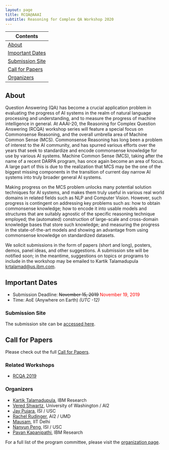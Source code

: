 ```yaml
---
layout: page
title: RCQA@AAAI
subtitle: Reasoning for Complex QA Workshop 2020
---
```


| Contents |
| --------|
| [About](#about) | 
| [Important Dates](#important-dates) |
| [Submission Site](#submission-site) |
| [Call for Papers](#cfp) |
| [Organizers](#organizers) |


## About<a name="about"></a>

Question Answering (QA) has become a crucial application problem in evaluating the progress of AI systems in the realm of natural language processing and understanding, and to measure the progress of machine intelligence in general. At AAAI-20, the Reasoning for Complex Question Answering (RCQA) workshop series will feature a special focus on Commonsense Reasoning, and the overall umbrella area of Machine Common Sense (MCS). Commonsense Reasoning has long been a problem of interest to the AI community, and has spurred various efforts over the years that seek to standardize and encode commonsense knowledge for use by various AI systems. Machine Common Sense (MCS), taking after the name of a recent DARPA program, has once again become an area of focus. A large part of this is due to the realization that MCS may be the one of the biggest missing components in the transition of current day narrow AI systems into truly broader general AI systems.

Making progress on the MCS problem unlocks many potential solution techniques for AI systems, and makes them truly useful in various real world domains in related fields such as NLP and Computer Vision. However, such progress is contingent on addressing key problems such as: how to obtain commonsense knowledge; how to encode it into usable models and structures that are suitably agnostic of the specific reasoning technique employed; the (automated) construction of large-scale and cross-domain knowledge bases that store such knowledge; and measuring the progress in the state-of-the-art models and showing an advantage from using commonsense knowledge on standardized datasets.

We solicit submissions in the form of papers (short and long), posters, demos, panel ideas, and other suggestions. A submission site will be notified soon; in the meantime, suggestions on topics or programs to include in the workshop may be emailed to Kartik Talamadupula [krtalamad@us.ibm.com](mailto:krtalamad@us.ibm.com).

## Important Dates<a name="important-dates"></a>

- Submission Deadline: ~~November 15, 2019~~ <span style="color:red">November 19, 2019</span> 
- Time: AoE (Anywhere on Earth) *(UTC -12)*

### Submission Site<a name="submission-site"></a>

<!-- The submission site will be notified soon.  -->

The submission site can be [accessed here](https://easychair.org/conferences/?conf=rcqa20).

## Call for Papers<a name="cfp"></a>

Please check out the full [Call for Papers](cfp.md).


### Related Workshops<a name="past-workshops"></a>

- [RCQA 2019](http://ibm.biz/rcqa-aaai19)

### Organizers<a name="Organizers"></a>

- [Kartik Talamadupula](http://www.ktalamad.com), IBM Research
- [Vered Shwartz](https://vered1986.github.io/), University of Washington / AI2
- [Jay Pujara](https://www.jaypujara.org/), ISI / USC
- [Rachel Rudinger](https://rudinger.github.io/), AI2 / UMD
- [Mausam](http://www.cse.iitd.ernet.in/~mausam/), IIT Delhi
- [Nanyun Peng](https://www.cs.jhu.edu/~npeng/), ISI / USC
- [Pavan Kapanipathi](https://researcher.watson.ibm.com/researcher/view.php?person=us-kapanipa), IBM Research

For a full list of the program committee, please visit the [organization page](pc.md). 